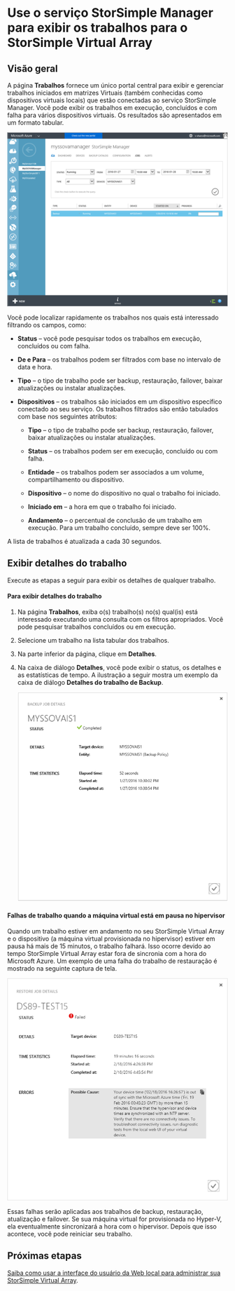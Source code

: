<properties 
   pageTitle="Exibir e gerenciar trabalhos de matriz Virtual StorSimple | Microsoft Azure"
   description="Descreve a página de Trabalhos do serviço StorSimple Manager e como usá-la para controlar trabalhos recentes e atuais para a matriz Virtual StorSimple."
   services="storsimple"
   documentationCenter="NA"
   authors="alkohli"
   manager="carmonm"
   editor=""/>
<tags 
   ms.service="storsimple"
   ms.devlang="NA"
   ms.topic="article"
   ms.tgt_pltfrm="NA"
   ms.workload="na"
   ms.date="06/07/2016"
   ms.author="alkohli" />

# Use o serviço StorSimple Manager para exibir os trabalhos para o StorSimple Virtual Array

## Visão geral

A página **Trabalhos** fornece um único portal central para exibir e gerenciar trabalhos iniciados em matrizes Virtuais (também conhecidas como dispositivos virtuais locais) que estão conectadas ao serviço StorSimple Manager. Você pode exibir os trabalhos em execução, concluídos e com falha para vários dispositivos virtuais. Os resultados são apresentados em um formato tabular.

![Página Trabalhos](./media/storsimple-ova-manage-jobs/ovajobs1.png)

Você pode localizar rapidamente os trabalhos nos quais está interessado filtrando os campos, como:

- **Status** – você pode pesquisar todos os trabalhos em execução, concluídos ou com falha.
- **De e Para** – os trabalhos podem ser filtrados com base no intervalo de data e hora.
- **Tipo** – o tipo de trabalho pode ser backup, restauração, failover, baixar atualizações ou instalar atualizações.
- **Dispositivos** – os trabalhos são iniciados em um dispositivo específico conectado ao seu serviço. Os trabalhos filtrados são então tabulados com base nos seguintes atributos:

    - **Tipo** – o tipo de trabalho pode ser backup, restauração, failover, baixar atualizações ou instalar atualizações.

    - **Status** – os trabalhos podem ser em execução, concluído ou com falha.

    - **Entidade** – os trabalhos podem ser associados a um volume, compartilhamento ou dispositivo.

    - **Dispositivo** – o nome do dispositivo no qual o trabalho foi iniciado.

    - **Iniciado em** – a hora em que o trabalho foi iniciado.

    - **Andamento** – o percentual de conclusão de um trabalho em execução. Para um trabalho concluído, sempre deve ser 100%.

A lista de trabalhos é atualizada a cada 30 segundos.

## Exibir detalhes do trabalho

Execute as etapas a seguir para exibir os detalhes de qualquer trabalho.

#### Para exibir detalhes do trabalho

1. Na página **Trabalhos**, exiba o(s) trabalho(s) no(s) qual(is) está interessado executando uma consulta com os filtros apropriados. Você pode pesquisar trabalhos concluídos ou em execução.

2. Selecione um trabalho na lista tabular dos trabalhos.

3. Na parte inferior da página, clique em **Detalhes**.

4. Na caixa de diálogo **Detalhes**, você pode exibir o status, os detalhes e as estatísticas de tempo. A ilustração a seguir mostra um exemplo da caixa de diálogo **Detalhes do trabalho de Backup**.
 
    ![Página de detalhes do trabalho](./media/storsimple-ova-manage-jobs/ovajobs2.png)

#### Falhas de trabalho quando a máquina virtual está em pausa no hipervisor

Quando um trabalho estiver em andamento no seu StorSimple Virtual Array e o dispositivo (a máquina virtual provisionada no hipervisor) estiver em pausa há mais de 15 minutos, o trabalho falhará. Isso ocorre devido ao tempo StorSimple Virtual Array estar fora de sincronia com a hora do Microsoft Azure. Um exemplo de uma falha do trabalho de restauração é mostrado na seguinte captura de tela.

![Falha no trabalho de restauração](./media/storsimple-ova-manage-jobs/restorejobfailure.png)

Essas falhas serão aplicadas aos trabalhos de backup, restauração, atualização e failover. Se sua máquina virtual for provisionada no Hyper-V, ela eventualmente sincronizará a hora com o hipervisor. Depois que isso acontece, você pode reiniciar seu trabalho.

## Próximas etapas

[Saiba como usar a interface do usuário da Web local para administrar sua StorSimple Virtual Array](storsimple-ova-web-ui-admin.md).

<!---HONumber=AcomDC_0622_2016-->